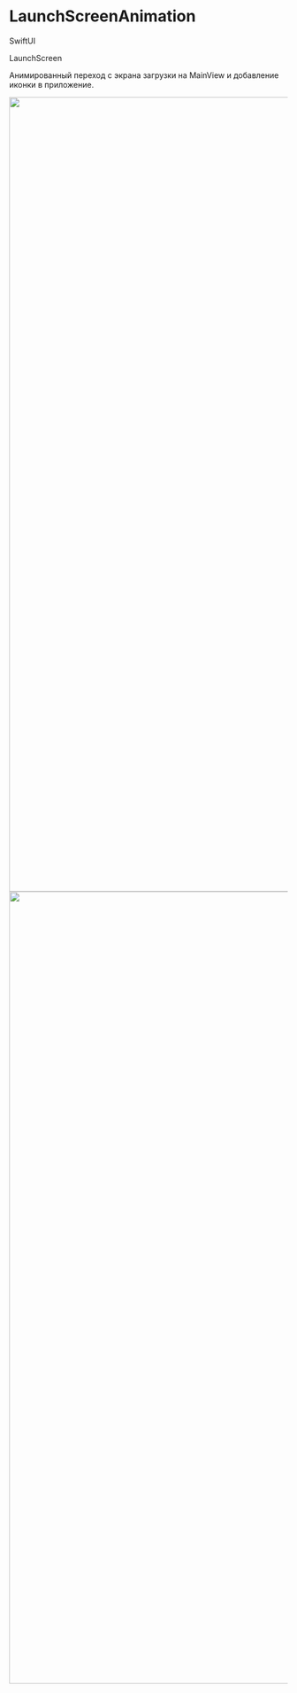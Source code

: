 # LaunchScreenAnimation

SwiftUI

LaunchScreen

Анимированный переход с экрана загрузки на MainView и добавление иконки в приложение.
<p align="center" width="100%">
  <img width="1434" alt="Снимок экрана 2022-12-24 в 12 13 35" src="https://user-images.githubusercontent.com/116298687/209429489-f88d9b73-0745-4fdb-8f08-781304aef27e.png">
  <img width="1430" alt="Снимок экрана 2022-12-24 в 12 04 01" src="https://user-images.githubusercontent.com/116298687/209429496-d8368841-3660-4935-a830-177750a36bdd.png">
</p>
